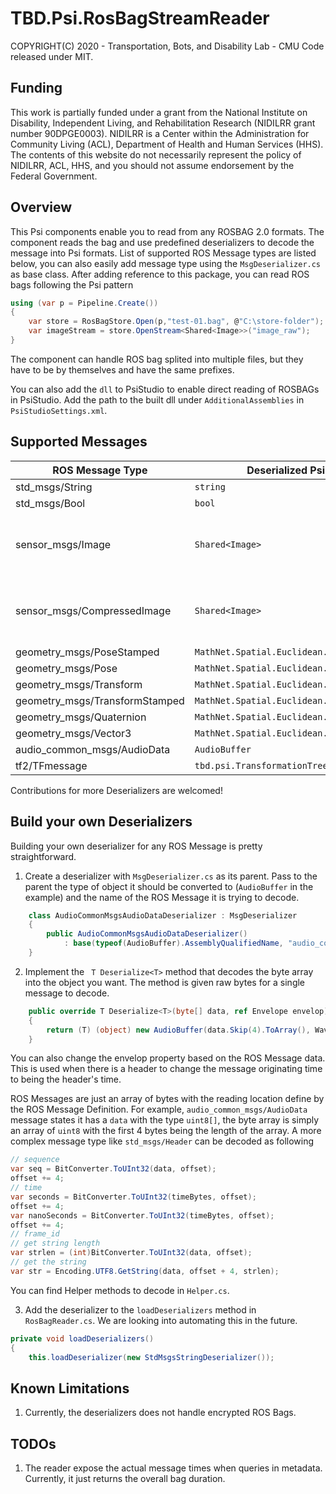 # TBD.Psi.RosBagStreamReader
COPYRIGHT(C) 2020 - Transportation, Bots, and Disability Lab - CMU
Code released under MIT.

## Funding
This work is partially funded under a grant from the National Institute on Disability, Independent Living, and Rehabilitation Research (NIDILRR grant number 90DPGE0003). NIDILRR is a Center within the Administration for Community Living (ACL), Department of Health and Human Services (HHS). The contents of this website do not necessarily represent the policy of NIDILRR, ACL, HHS, and you should not assume endorsement by the Federal Government.

## Overview
This Psi components enable you to read from any ROSBAG 2.0 formats. The component reads the bag and use predefined deserializers to decode the message into Psi formats. List of supported ROS Message types are listed below, you can also easily add message type using the `MsgDeserializer.cs` as base class. After adding reference to this package, you can read ROS bags following the Psi pattern
```csharp
using (var p = Pipeline.Create())
{
    var store = RosBagStore.Open(p,"test-01.bag", @"C:\store-folder");
    var imageStream = store.OpenStream<Shared<Image>>("image_raw");
}
```
The component can handle ROS bag splited into multiple files, but they have to be by themselves and have the same prefixes. 

You can also add the `dll` to PsiStudio to enable direct reading of ROSBAGs in PsiStudio. Add the path to the built dll under `AdditionalAssemblies` in `PsiStudioSettings.xml`.

## Supported Messages
|ROS Message Type | Deserialized Psi Types|Notes|
|---|---|---|
|std_msgs/String| `string` ||
|std_msgs/Bool| `bool` ||
|sensor_msgs/Image| `Shared<Image>` |Only some formats are supported|
|sensor_msgs/CompressedImage| `Shared<Image>` |Only some formats are supported|
|geometry_msgs/PoseStamped| `MathNet.Spatial.Euclidean.CoordinateSystem` ||
|geometry_msgs/Pose| `MathNet.Spatial.Euclidean.CoordinateSystem` ||
|geometry_msgs/Transform| `MathNet.Spatial.Euclidean.CoordinateSystem` ||
|geometry_msgs/TransformStamped| `MathNet.Spatial.Euclidean.CoordinateSystem` ||
|geometry_msgs/Quaternion| `MathNet.Spatial.Euclidean.Quaternion` ||
|geometry_msgs/Vector3| `MathNet.Spatial.Euclidean.Vector3D` ||
|audio_common_msgs/AudioData| `AudioBuffer` ||
|tf2/TFmessage| `tbd.psi.TransformationTree` ||

Contributions for more Deserializers are welcomed!

## Build your own Deserializers
Building your own deserializer for any ROS Message is pretty straightforward.
1. Create a deserializer with `MsgDeserializer.cs` as its parent. Pass to the parent the type of object it should be converted to (`AudioBuffer` in the example) and the name of the ROS Message it is trying to decode. 
```csharp
    class AudioCommonMsgsAudioDataDeserializer : MsgDeserializer
    {
        public AudioCommonMsgsAudioDataDeserializer()
            : base(typeof(AudioBuffer).AssemblyQualifiedName, "audio_common_msgs/AudioData")
    }
```
2. Implement the ` T Deserialize<T>` method that decodes the byte array into the object you want. The method is given raw bytes for a single message to decode.
```csharp
    public override T Deserialize<T>(byte[] data, ref Envelope envelop)
    {
        return (T) (object) new AudioBuffer(data.Skip(4).ToArray(), WaveFormat.Create16kHz1Channel16BitPcm());
    }
```
You can also change the envelop property based on the ROS Message data. This is used when there is a header to change the message originating time to being the header's time.

ROS Messages are just an array of bytes with the reading location define by the ROS Message Definition. For example, `audio_common_msgs/AudioData` message states it has a `data` with the type `uint8[]`, the byte array is simply an array of `uint8` with the first 4 bytes being the length of the array. A more complex message type like `std_msgs/Header` can be decoded as following
 ```csharp
// sequence
var seq = BitConverter.ToUInt32(data, offset);
offset += 4;
// time
var seconds = BitConverter.ToUInt32(timeBytes, offset);
offset += 4;
var nanoSeconds = BitConverter.ToUInt32(timeBytes, offset);
offset += 4;
// frame_id
// get string length
var strlen = (int)BitConverter.ToUInt32(data, offset);
// get the string
var str = Encoding.UTF8.GetString(data, offset + 4, strlen);
 ```
You can find Helper methods to decode in `Helper.cs`.

3. Add the deserializer to the `loadDeserializers` method in `RosBagReader.cs`. We are looking into automating this in the future.
```csharp
private void loadDeserializers()
{
    this.loadDeserializer(new StdMsgsStringDeserializer());
```

## Known Limitations
1. Currently, the deserializers does not handle encrypted ROS Bags.

## TODOs
1. The reader expose the actual message times when queries in metadata. Currently, it just returns the overall bag duration.
